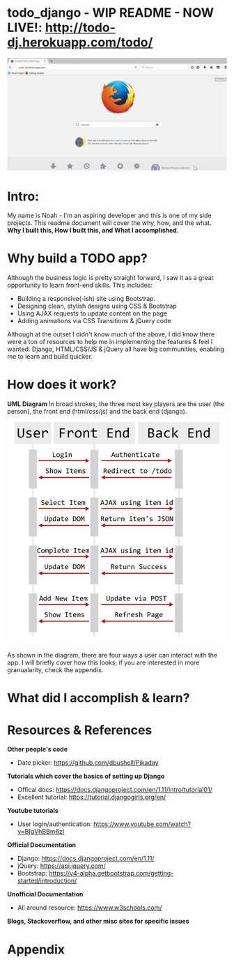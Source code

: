 # todo_django - WIP README - NOW LIVE!: http://todo-dj.herokuapp.com/todo/ 
![Demo](https://github.com/noah-dev/todo_django/blob/master/login/static/login/demo.gif)
# Intro:
My name is Noah - I'm an aspiring developer and this is one of my side projects. This readme document will cover the why, how, and the what. **Why I built this, How I built this, and What I accomplished.**

# Why build a TODO app?
Although the business logic is pretty straight forward, I saw it as a great opportunity to learn front-end skills. This includes:
* Building a responsive(-ish) site using Bootstrap.
* Designing clean, stylish designs using CSS & Bootstrap
* Using AJAX requests to update content on the page
* Adding animations via CSS Transitions & jQuery code

Although at the outset I didn't know much of the above, I did know there were a ton of resources to help me in implementing the features & feel I wanted. Django, HTML/CSS/JS & jQuery all have big communities, enabling me to learn and build quicker. 

# How does it work?
**UML Diagram**
In broad strokes, the three most key players are the user (the person), the front end (html/css/js) and the back end (django).
![UML](uml.png)

As shown in the diagram, there are four ways a user can interact with the app. I will briefly cover how this looks; if you are interested in more granualarity, check the appendix. 

# What did I accomplish & learn?

# Resources & References
**Other people's code**
* Date picker: https://github.com/dbushell/Pikaday

**Tutorials which cover the basics of setting up Django**
* Offical docs: https://docs.djangoproject.com/en/1.11/intro/tutorial01/
* Excellent tutorial: https://tutorial.djangogirls.org/en/

**Youtube tutorials**
* User login/authentication: https://www.youtube.com/watch?v=BIgVhBBm6zI

**Official Documentation**
* Django: https://docs.djangoproject.com/en/1.11/
* jQuery: https://api.jquery.com/
* Bootstrap: https://v4-alpha.getbootstrap.com/getting-started/introduction/

**Unofficial Documentation**
* All around resource: https://www.w3schools.com/

**Blogs, Stackoverflow, and other misc sites for specific issues**

# Appendix

